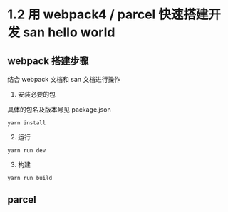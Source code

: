 # 1.2 用 webpack4 / parcel 快速搭建开发 san hello world

## webpack 搭建步骤

结合 webpack 文档和 san 文档进行操作

1.  安装必要的包

具体的包名及版本号见 package.json

```Shell
yarn install
```

2.  运行

```Shell
yarn run dev
```

3.  构建

```Shell
yarn run build
```

## parcel
